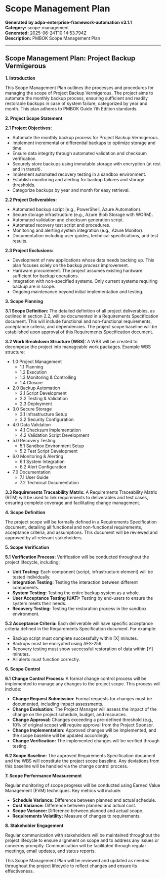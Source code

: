 # Scope Management Plan

**Generated by adpa-enterprise-framework-automation v3.1.1**  
**Category:** scope-management  
**Generated:** 2025-06-24T10:14:53.794Z  
**Description:** PMBOK Scope Management Plan

---

## Scope Management Plan: Project Backup Vermigerous

**1. Introduction**

This Scope Management Plan outlines the processes and procedures for managing the scope of Project Backup Vermigerous.  The project aims to automate the monthly backup process, ensuring sufficient and readily restorable backups in case of system failure, categorized by year and month. This plan adheres to PMBOK Guide 7th Edition standards.

**2. Project Scope Statement**

**2.1 Project Objectives:**

* Automate the monthly backup process for Project Backup Vermigerous.
* Implement incremental or differential backups to optimize storage and time.
* Ensure data integrity through automated validation and checksum verification.
* Securely store backups using immutable storage with encryption (at rest and in transit).
* Implement automated recovery testing in a sandbox environment.
* Establish monitoring and alerting for backup failures and storage thresholds.
* Categorize backups by year and month for easy retrieval.

**2.2 Project Deliverables:**

* Automated backup script (e.g., PowerShell, Azure Automation).
* Secure storage infrastructure (e.g., Azure Blob Storage with WORM).
* Automated validation and checksum generation script.
* Automated recovery test script and procedures.
* Monitoring and alerting system integration (e.g., Azure Monitor).
* Documentation including user guides, technical specifications, and test results.

**2.3 Project Exclusions:**

* Development of new applications whose data needs backing up. This plan focuses solely on the backup *process* improvement.
* Hardware procurement. The project assumes existing hardware sufficient for backup operations.
*  Integration with non-specified systems.  Only current systems requiring backup are in scope.
* Ongoing maintenance beyond initial implementation and testing.

**3. Scope Planning**

**3.1 Scope Definition:** The detailed definition of all project deliverables, as outlined in section 2.2, will be documented in a Requirements Specification document. This will include functional and non-functional requirements, acceptance criteria, and dependencies.  The project scope baseline will be established upon approval of this Requirements Specification document.

**3.2 Work Breakdown Structure (WBS):** A WBS will be created to decompose the project into manageable work packages.  Example WBS structure:

* 1.0 Project Management
    * 1.1 Planning
    * 1.2 Execution
    * 1.3 Monitoring & Controlling
    * 1.4 Closure
* 2.0 Backup Automation
    * 2.1 Script Development
    * 2.2 Testing & Validation
    * 2.3 Deployment
* 3.0 Secure Storage
    * 3.1 Infrastructure Setup
    * 3.2 Security Configuration
* 4.0 Data Validation
    * 4.1 Checksum Implementation
    * 4.2 Validation Script Development
* 5.0 Recovery Testing
    * 5.1 Sandbox Environment Setup
    * 5.2 Test Script Development
* 6.0 Monitoring & Alerting
    * 6.1 System Integration
    * 6.2 Alert Configuration
* 7.0 Documentation
    * 7.1 User Guide
    * 7.2 Technical Documentation


**3.3 Requirements Traceability Matrix:** A Requirements Traceability Matrix (RTM) will be used to link requirements to deliverables and test cases, ensuring complete coverage and facilitating change management.

**4. Scope Definition**

The project scope will be formally defined in a Requirements Specification document, detailing all functional and non-functional requirements, acceptance criteria, and assumptions. This document will be reviewed and approved by all relevant stakeholders.

**5. Scope Verification**

**5.1 Verification Process:** Verification will be conducted throughout the project lifecycle, including:

* **Unit Testing:** Each component (script, infrastructure element) will be tested individually.
* **Integration Testing:**  Testing the interaction between different components.
* **System Testing:** Testing the entire backup system as a whole.
* **User Acceptance Testing (UAT):**  Testing by end-users to ensure the system meets their needs.
* **Recovery Testing:** Testing the restoration process in the sandbox environment.

**5.2 Acceptance Criteria:** Each deliverable will have specific acceptance criteria defined in the Requirements Specification document.  For example:

* Backup script must complete successfully within [X] minutes.
* Backups must be encrypted using AES-256.
* Recovery testing must show successful restoration of data within [Y] minutes.
* All alerts must function correctly.


**6. Scope Control**

**6.1 Change Control Process:** A formal change control process will be implemented to manage any changes to the project scope. This process will include:

* **Change Request Submission:**  Formal requests for changes must be documented, including impact assessments.
* **Change Evaluation:** The Project Manager will assess the impact of the change on the project schedule, budget, and resources.
* **Change Approval:** Changes exceeding a pre-defined threshold (e.g., 10% of original scope) will require approval from the Project Sponsor.
* **Change Implementation:** Approved changes will be implemented, and the scope baseline will be updated accordingly.
* **Change Verification:** The implemented changes will be verified through testing.

**6.2 Scope Baseline:** The approved Requirements Specification document and the WBS will constitute the project scope baseline.  Any deviations from this baseline will be handled via the change control process.

**7.  Scope Performance Measurement**

Regular monitoring of scope progress will be conducted using Earned Value Management (EVM) techniques.  Key metrics will include:

* **Schedule Variance:**  Difference between planned and actual schedule.
* **Cost Variance:** Difference between planned and actual cost.
* **Scope Variance:**  Difference between planned and actual scope.
* **Requirements Volatility:**  Measure of changes to requirements.


**8.  Stakeholder Engagement**

Regular communication with stakeholders will be maintained throughout the project lifecycle to ensure alignment on scope and to address any issues or concerns promptly.  Communication will be facilitated through regular meetings, email updates, and status reports.


This Scope Management Plan will be reviewed and updated as needed throughout the project lifecycle to reflect changes and ensure its effectiveness.
